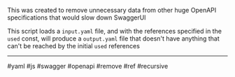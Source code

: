 This was created to remove unnecessary data from other huge OpenAPI specifications that would slow down SwaggerUI

This script loads a `input.yaml` file, and with the references specified in the `used` const, will produce a `output.yaml` file that doesn't have anything that can't be reached by the initial `used` references

---
#yaml #js #swagger #openapi #remove #ref #recursive
